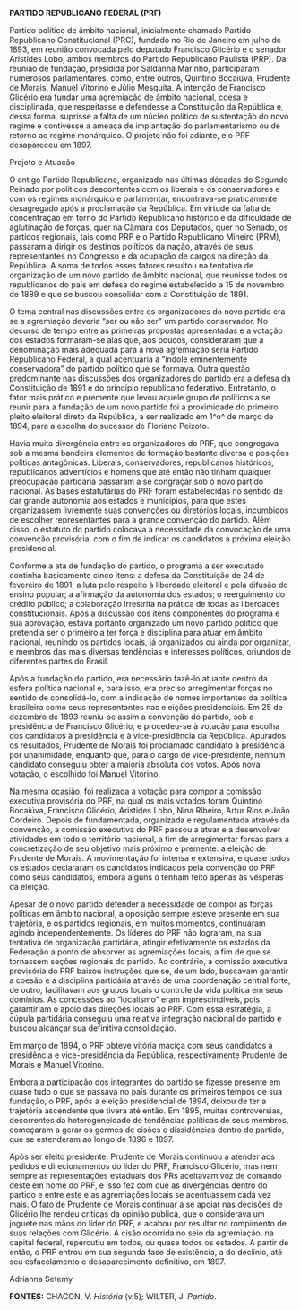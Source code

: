 **PARTIDO REPUBLICANO FEDERAL (PRF)**

Partido político de âmbito nacional, inicialmente chamado Partido
Republicano Constitucional (PRC), fundado no Rio de Janeiro em julho de
1893, em reunião convocada pelo deputado Francisco Glicério e o senador
Aristides Lobo, ambos membros do Partido Republicano Paulista (PRP). Da
reunião de fundação, presidida por Saldanha Marinho, participaram
numerosos parlamentares, como, entre outros, Quintino Bocaiúva, Prudente
de Morais, Manuel Vitorino e Júlio Mesquita. A intenção de Francisco
Glicério era fundar uma agremiação de âmbito nacional, coesa e
disciplinada, que respeitasse e defendesse a Constituição da República
e, dessa forma, suprisse a falta de um núcleo político de sustentação do
novo regime e contivesse a ameaça de implantação do parlamentarismo ou
de retorno ao regime monárquico. O projeto não foi adiante, e o PRF
desapareceu em 1897.

Projeto e Atuação

O antigo Partido Republicano, organizado nas últimas décadas do Segundo
Reinado por políticos descontentes com os liberais e os conservadores e
com os regimes monárquico e parlamentar, encontrava-se praticamente
desagregado após a proclamação da República. Em virtude da falta de
concentração em torno do Partido Republicano histórico e da dificuldade
de aglutinação de forças, quer na Câmara dos Deputados, quer no Senado,
os partidos regionais, tais como PRP e o Partido Republicano Mineiro
(PRM), passaram a dirigir os destinos políticos da nação, através de
seus representantes no Congresso e da ocupação de cargos na direção da
República. A soma de todos esses fatores resultou na tentativa de
organização de um novo partido de âmbito nacional, que reunisse todos os
republicanos do país em defesa do regime estabelecido a 15 de novembro
de 1889 e que se buscou consolidar com a Constituição de 1891.

O tema central nas discussões entre os organizadores do novo partido era
se a agremiação deveria “ser ou não ser” um partido conservador. No
decurso de tempo entre as primeiras propostas apresentadas e a votação
dos estados formaram-se alas que, aos poucos, consideraram que a
denominação mais adequada para a nova agremiação seria Partido
Republicano Federal, a qual acentuaria a “índole eminentemente
conservadora” do partido político que se formava. Outra questão
predominante nas discussões dos organizadores do partido era a defesa da
Constituição de 1891 e do princípio republicano federativo. Entretanto,
o fator mais prático e premente que levou aquele grupo de políticos a se
reunir para a fundação de um novo partido foi a proximidade do primeiro
pleito eleitoral direto da República, a ser realizado em 1^o^ de março
de 1894, para a escolha do sucessor de Floriano Peixoto.

Havia muita divergência entre os organizadores do PRF, que congregava
sob a mesma bandeira elementos de formação bastante diversa e posições
políticas antagônicas. Liberais, conservadores, republicanos históricos,
republicanos adventícios e homens que até então não tinham qualquer
preocupação partidária passaram a se congraçar sob o novo partido
nacional. As bases estatutárias do PRF foram estabelecidas no sentido de
dar grande autonomia aos estados e municípios, para que estes
organizassem livremente suas convenções ou diretórios locais, incumbidos
de escolher representantes para a grande convenção do partido. Além
disso, o estatuto do partido colocava a necessidade da convocação de uma
convenção provisória, com o fim de indicar os candidatos à próxima
eleição presidencial.

Conforme a ata de fundação do partido, o programa a ser executado
continha basicamente cinco itens: a defesa da Constituição de 24 de
fevereiro de 1891; a luta pelo respeito à liberdade eleitoral e pela
difusão do ensino popular; a afirmação da autonomia dos estados; o
reerguimento do crédito público; a colaboração irrestrita na prática de
todas as liberdades constitucionais. Após a discussão dos itens
componentes do programa e sua aprovação, estava portanto organizado um
novo partido político que pretendia ser o primeiro a ter força e
disciplina para atuar em âmbito nacional, reunindo os partidos locais,
já organizados ou ainda por organizar, e membros das mais diversas
tendências e interesses políticos, oriundos de diferentes partes do
Brasil.

Após a fundação do partido, era necessário fazê-lo atuante dentro da
esfera política nacional e, para isso, era preciso arregimentar forças
no sentido de consolidá-lo, com a indicação de nomes importantes da
política brasileira como seus representantes nas eleições presidenciais.
Em 25 de dezembro de 1893 reuniu-se assim a convenção do partido, sob a
presidência de Francisco Glicério, e procedeu-se à votação para escolha
dos candidatos à presidência e à vice-presidência da República. Apurados
os resultados, Prudente de Morais foi proclamado candidato à presidência
por unanimidade, enquanto que, para o cargo de vice-presidente, nenhum
candidato conseguiu obter a maioria absoluta dos votos. Após nova
votação, o escolhido foi Manuel Vitorino.

Na mesma ocasião, foi realizada a votação para compor a comissão
executiva provisória do PRF, na qual os mais votados foram Quintino
Bocaiúva, Francisco Glicério, Aristides Lobo, Nina Ribeiro, Artur Rios e
João Cordeiro. Depois de fundamentada, organizada e regulamentada
através da convenção, a comissão executiva do PRF passou a atuar e a
desenvolver atividades em todo o território nacional, a fim de
arregimentar forças para a concretização de seu objetivo mais próximo e
premente: a eleição de Prudente de Morais. A movimentação foi intensa e
extensiva, e quase todos os estados declararam os candidatos indicados
pela convenção do PRF como seus candidatos, embora alguns o tenham feito
apenas às vésperas da eleição.

Apesar de o novo partido defender a necessidade de compor as forças
políticas em âmbito nacional, a oposição sempre esteve presente em sua
trajetória, e os partidos regionais, em muitos momentos, continuaram
agindo independentemente. Os líderes do PRF não lograram, na sua
tentativa de organização partidária, atingir efetivamente os estados da
Federação a ponto de absorver as agremiações locais, a fim de que se
tornassem seções regionais do partido. Ao contrário, a comissão
executiva provisória do PRF baixou instruções que se, de um lado,
buscavam garantir a coesão e a disciplina partidária através de uma
coordenação central forte, de outro, facilitavam aos grupos locais o
controle da vida política em seus domínios. As concessões ao “localismo”
eram imprescindíveis, pois garantiriam o apoio das direções locais ao
PRF. Com essa estratégia, a cúpula partidária conseguiu uma relativa
integração nacional do partido e buscou alcançar sua definitiva
consolidação.

Em março de 1894, o PRF obteve vitória maciça com seus candidatos à
presidência e vice-presidência da República, respectivamente Prudente de
Morais e Manuel Vitorino.

Embora a participação dos integrantes do partido se fizesse presente em
quase tudo o que se passava no país durante os primeiros tempos de sua
fundação, o PRF, após a eleição presidencial de 1894, deixou de ter a
trajetória ascendente que tivera até então. Em 1895, muitas
controvérsias, decorrentes da heterogeneidade de tendências políticas de
seus membros, começaram a gerar os germes de cisões e dissidências
dentro do partido, que se estenderam ao longo de 1896 e 1897.

Após ser eleito presidente, Prudente de Morais continuou a atender aos
pedidos e direcionamentos do líder do PRF, Francisco Glicério, mas nem
sempre as representações estaduais dos PRs aceitavam voz de comando
deste em nome do PRF, e isso fez com que as divergências dentro do
partido e entre este e as agremiações locais se acentuassem cada vez
mais. O fato de Prudente de Morais continuar a se apoiar nas decisões de
Glicério lhe rendeu críticas da opinião pública, que o considerava um
joguete nas mãos do líder do PRF, e acabou por resultar no rompimento de
suas relações com Glicério. A cisão ocorrida no seio da agremiação, na
capital federal, repercutiu em todos, ou quase todos os estados. A
partir de então, o PRF entrou em sua segunda fase de existência, a do
declínio, até seu esfacelamento e desaparecimento definitivo, em 1897.

Adrianna Setemy

**FONTES:** CHACON, V. *História* (v.5); WILTER, J. *Partido*.
